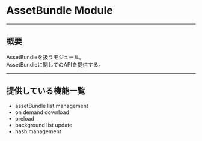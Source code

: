 # AssetBundle Module

---

## 概要

AssetBundleを扱うモジュール。  
AssetBundleに関してのAPIを提供する。  

---

## 提供している機能一覧

* assetBundle list management
* on demand download
* preload
* background list update
* hash management



